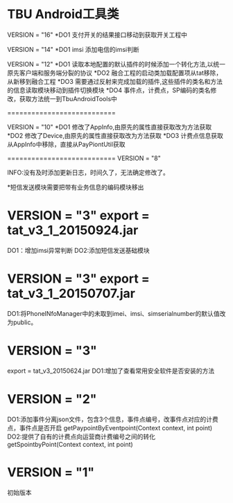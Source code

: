 ﻿TBU Android工具类
=======
VERSION = "16"
*DO1 支付开关的结果接口移动到获取开关工程中

VERSION = "14"
*DO1 imsi 添加电信的imsi判断

VERSION = "12"
*DO1 读取本地配置的默认插件的时候添加一个转化方法,以统一原先客户端和服务端分裂的协议
*DO2 融合工程的启动类加载配置项从tat移除，从新移到融合工程
*DO3 需要通过反射来完成加载的插件,这些插件的类名和方法的信息读取模块移动到插件切换模块
*DO4 事件点，计费点，SP编码的类名修改，获取方法统一到TbuAndroidTools中

===========================

VERSION = "10"
*DO1 修改了AppInfo,由原先的属性直接获取改为方法获取
*DO2 修改了Device,由原先的属性直接获取改为方法获取
*DO3 计费点信息获取从AppInfo中移除，直接从PayPiontUtil获取

===========================
VERSION = "8"

INFO:没有及时添加更新日志，时间久了，无法确定修改了。

*短信发送模块需要把带有业务信息的编码模块移出

VERSION = "3"
export = tat_v3_1_20150924.jar
==============
DO1：增加imsi异常判断
DO2:添加短信发送基础模块


VERSION = "3"
export = tat_v3_1_20150707.jar
==============
DO1:将PhoneINfoManager中的未取到imei、imsi、simserialnumber的默认值改为public。


VERSION = "3"
==============
export = tat_v3_20150624.jar
DO1:增加了查看常用安全软件是否安装的方法


VERSION = "2"
==============
DO1:添加事件分离json文件，包含3个信息，事件点编号，改事件点对应的计费点，事件点是否开启  getPaypointByEventpoint(Context context, int point)
DO2:提供了自有的计费点向运营商计费编号之间的转化  getSpointbyPoint(Context context, int point)

VERSION = "1"
==============
初始版本